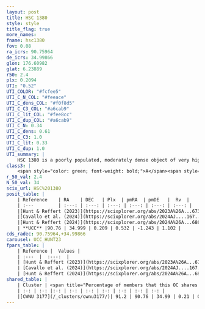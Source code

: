 ```yaml
---
layout: post
title: HSC 1380
style: style
title_flag: true
more_names: 
fname: hsc1380
fov: 0.08
ra_icrs: 90.75964
de_icrs: 34.99866
glon: 176.60982
glat: 6.23889
r50: 2.4
plx: 0.2094
UTI: "0.52"
UTI_COLOR: "#fcfee5"
UTI_C_N_COL: "#feeace"
UTI_C_dens_COL: "#f0f8d5"
UTI_C_C3_COL: "#a6cab9"
UTI_C_lit_COL: "#fee8cc"
UTI_C_dup_COL: "#a6cab9"
UTI_C_N: 0.34
UTI_C_dens: 0.61
UTI_C_C3: 1.0
UTI_C_lit: 0.33
UTI_C_dup: 1.0
UTI_summary: |
    HSC 1380 is a poorly populated, moderately dense object of very high C3 quality. It was recently reported in the literature. This object shares a large percentage of members with a later reported entry.
class3: |
    <span style="color: green; font-weight: bold;">A</span><span style="color: green; font-weight: bold;">A</span>
r_50_val: 2.4
N_50_val: 34
scix_url: HSC%201380
posit_table: |
    | Reference    | RA    | DEC   | Plx  | pmRA  | pmDE   |  Rv  |
    | :---         | :---: | :---: | :---: | :---: | :---: | :---: |
    |[Hunt & Reffert (2023)](https://scixplorer.org/abs/2023A%26A...673A.114H) | 90.767 | 35.012 | 0.236 | 0.491 | -1.199 | 10.176 |
    |[Cavallo et al. (2024)](https://scixplorer.org/abs/2024AJ....167...12C) | 90.772 | 34.978 | 0.229 | -- | -- | -- |
    |[Hunt & Reffert (2024)](https://scixplorer.org/abs/2024A%26A...686A..42H) | 90.767 | 35.012 | 0.236 | 0.491 | -1.199 | 10.176 |
    | **UCC** |90.76 | 34.999 | 0.209 | 0.532 | -1.243 | 1.102 | 
cds_radec: 90.75964,+34.99866
carousel: UCC_HUNT23
fpars_table: |
    | Reference |  Values |
    | :---  |  :---:  |
    | [Hunt & Reffert (2023)](https://scixplorer.org/abs/2023A%26A...673A.114H) | `AV50=1.519, diffAV50=2.489, MOD50=13.011, logAge50=8.507` |
    | [Cavallo et al. (2024)](https://scixplorer.org/abs/2024AJ....167...12C) | `AV50=1.94, dMod50=12.82, logAge50=8.48, [Fe/H]50=-0.27` |
    | [Hunt & Reffert (2024)](https://scixplorer.org/abs/2024A%26A...686A..42H) | `MassJ=361.963` |
shared_table: |
    | Cluster | <span title="Percentage of members that this OC shares with the ones listed">%</span>   | RA   | DEC   | Plx   | pmRA  | pmDE  | Rv | UTI |
    | :-: | :-: |:-: | :-: | :-: | :-: | :-: | :-: | :-: |
    |[CWNU 3177](/_clusters/cwnu3177/)| 91.2 | 90.76 | 34.99 | 0.21 | 0.53 | -1.24 | 1.1 |0.09 |
---
```

